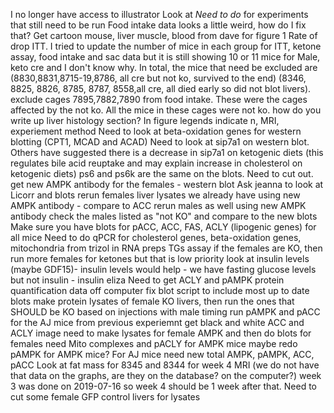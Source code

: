 I no longer have access to illustrator
Look at *Need to do* for experiments that still need to be run
Food intake data looks a little weird, how do I fix that?
Get cartoon mouse, liver muscle, blood from dave for figure 1
Rate of drop ITT. 
I tried to update the number of mice in each group for ITT, ketone assay, food intake and sac data but it is still showing 10 or 11 mice for Male, keto cre and I don't know why. In total, the mice that need be excluded are (8830,8831,8715-19,8786, all cre but not ko, survived to the end) (8346, 8825, 8826, 8785, 8787, 8558,all cre, all died early so did not blot livers). exclude cages 7895,7882,7890 from food intake. These were the cages affected by the not ko. All the mice in these cages were not ko. 
how do you write up liver histology section?
In figure legends indicate n, MRI, experiement method
Need to look at beta-oxidation genes for western blotting (CPT1, MCAD and ACAD)
Need to look at sip7a1 on western blot. Others have suggested there is a decrease in sip7a1 on ketogenic diets (this regulates bile acid reuptake and may explain increase in cholesterol on ketogenic diets)
ps6 and ps6k are the same on the blots. Need to cut out. 
get new AMPK antibody for the females - western blot
Ask jeanna to look at Licorr and blots
rerun females liver lysates we already have using new AMPK antibody - compare to ACC 
rerun males as well using new AMPK antibody
check the males listed as "not KO" and compare to the new blots
Make sure you have blots for pACC, ACC, FAS, ACLY (lipogenic genes) for all mice
Need to do qPCR for cholesterol genes, beta-oxidation genes, mitochondria from trizol in RNA preps
TGs assay
if the females are KO, then run more females for ketones but that is low priority 
look at insulin levels (maybe GDF15)- insulin levels would help - we have fasting glucose levels but not insulin - insulin eliza 
Need to get ACLY and pAMPK protein quantification data off computer
fix blot script to include most up to date blots
make protein lysates of female KO livers, then run the ones that SHOULD be KO based on injections with male timing
run pAMPK and pACC for the AJ mice from previous experiemnt 
get black and white ACC and ACLY image
need to make lysates for female AMPK and then do blots for females
need Mito complexes and pACLY for AMPK mice
maybe redo pAMPK for AMPK mice?
For AJ mice need new total AMPK, pAMPK, ACC, pACC
Look at fat mass for 8345 and 8344 for week 4 MRI (we do not have that data on the graphs, are they on the database? on the computer?) week 3 was done on 2019-07-16 so week 4 should be 1 week after that.
Need to cut some female GFP control livers for lysates